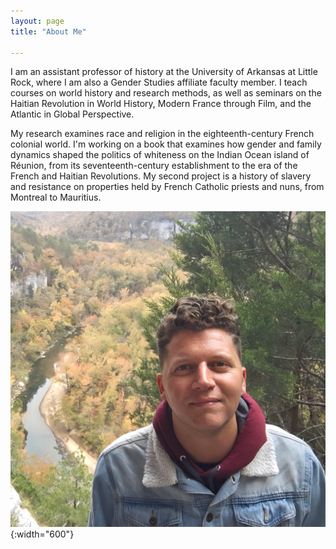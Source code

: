 ```yaml
---
layout: page
title: "About Me"

---
```

I am an assistant professor of history at the University of Arkansas at Little Rock, where I am also a Gender Studies affiliate faculty member. I teach courses on world history and research methods, as well as seminars on the Haitian Revolution in World History, Modern France through Film, and the Atlantic in Global Perspective.

My research examines race and religion in the eighteenth-century French colonial world. I'm working on a book that examines how gender and family dynamics shaped the politics of whiteness on the Indian Ocean island of Réunion, from its seventeenth-century establishment to the era of the French and Haitian Revolutions. My second project is a history of slavery and resistance on properties held by French Catholic priests and nuns, from Montreal to Mauritius. 

![Marvin](marvin.jpg){:width="600"}
